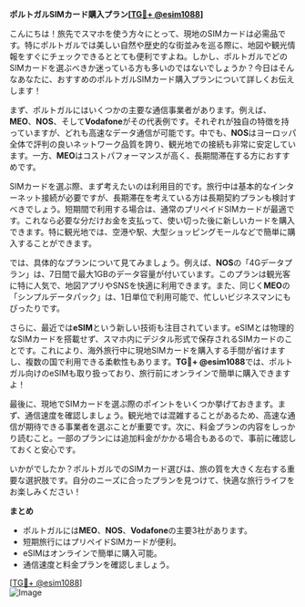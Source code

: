 **ポルトガルSIMカード購入プラン[[TG💪+ @esim1088](https://t.me/s/esim1088)]**

こんにちは！旅先でスマホを使う方々にとって、現地のSIMカードは必需品です。特にポルトガルでは美しい自然や歴史的な街並みを巡る際に、地図や観光情報をすぐにチェックできるととても便利ですよね。しかし、ポルトガルでどのSIMカードを選ぶべきか迷っている方も多いのではないでしょうか？今日はそんなあなたに、おすすめのポルトガルSIMカード購入プランについて詳しくお伝えします！

まず、ポルトガルにはいくつかの主要な通信事業者があります。例えば、**MEO**、**NOS**、そして**Vodafone**がその代表例です。それぞれが独自の特徴を持っていますが、どれも高速なデータ通信が可能です。中でも、**NOS**はヨーロッパ全体で評判の良いネットワーク品質を誇り、観光地での接続も非常に安定しています。一方、**MEO**はコストパフォーマンスが高く、長期間滞在する方におすすめです。

SIMカードを選ぶ際、まず考えたいのは利用目的です。旅行中は基本的なインターネット接続が必要ですが、長期滞在を考えている方は長期契約プランも検討すべきでしょう。短期間で利用する場合は、通常のプリペイドSIMカードが最適です。これなら必要な分だけお金を支払って、使い切った後に新しいカードを購入できます。特に観光地では、空港や駅、大型ショッピングモールなどで簡単に購入することができます。

では、具体的なプランについて見てみましょう。例えば、**NOS**の「4Gデータプラン」は、7日間で最大1GBのデータ容量が付いています。このプランは観光客に特に人気で、地図アプリやSNSを快適に利用できます。また、同じく**MEO**の「シンプルデータパック」は、1日単位で利用可能で、忙しいビジネスマンにもぴったりです。

さらに、最近では**eSIM**という新しい技術も注目されています。eSIMとは物理的なSIMカードを搭載せず、スマホ内にデジタル形式で保存されるSIMカードのことです。これにより、海外旅行中に現地SIMカードを購入する手間が省けますし、複数の国で利用できる柔軟性もあります。**TG💪+ @esim1088**では、ポルトガル向けのeSIMも取り扱っており、旅行前にオンラインで簡単に購入できますよ！

最後に、現地でSIMカードを選ぶ際のポイントをいくつか挙げておきます。まず、通信速度を確認しましょう。観光地では混雑することがあるため、高速な通信が期待できる事業者を選ぶことが重要です。次に、料金プランの内容をしっかり読むこと。一部のプランには追加料金がかかる場合もあるので、事前に確認しておくと安心です。

いかがでしたか？ポルトガルでのSIMカード選びは、旅の質を大きく左右する重要な選択肢です。自分のニーズに合ったプランを見つけて、快適な旅行ライフをお楽しみください！

**まとめ**
- ポルトガルには**MEO**、**NOS**、**Vodafone**の主要3社があります。
- 短期旅行にはプリペイドSIMカードが便利。
- eSIMはオンラインで簡単に購入可能。
- 通信速度と料金プランを確認しましょう。

[[TG💪+ @esim1088](https://t.me/s/esim1088)]  
![Image](https://i.postimg.cc/Y0z9fWf4/image.png)